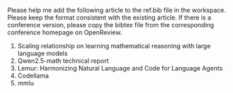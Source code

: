 Please help me add the following article to the ref.bib file in the workspace. Please keep the format consistent with the existing article. If there is a conference version, please copy the bibtex file from the corresponding conference homepage on OpenReview.

1. Scaling relationship on learning mathematical reasoning with large language models
2. Qwen2.5-math technical report
3. Lemur: Harmonizing Natural Language and Code for Language Agents
4. Codellama
5. mmlu